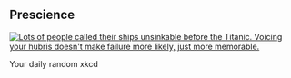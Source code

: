 ## Prescience
[![Lots of people called their ships unsinkable before the Titanic. Voicing your hubris doesn't make failure more likely, just more memorable.](https://imgs.xkcd.com/comics/prescience.png)](https://xkcd.com/2203/ "Lots of people called their ships unsinkable before the Titanic. Voicing your hubris doesn't make failure more likely, just more memorable.")

Your daily random xkcd

